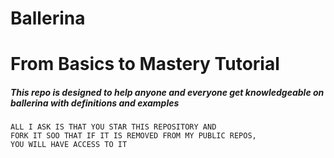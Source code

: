 # Ballerina 
# From Basics to Mastery Tutorial

##### This repo is designed to help anyone and everyone get knowledgeable on ballerina with definitions and examples

```
ALL I ASK IS THAT YOU STAR THIS REPOSITORY AND 
FORK IT SOO THAT IF IT IS REMOVED FROM MY PUBLIC REPOS, 
YOU WILL HAVE ACCESS TO IT
```